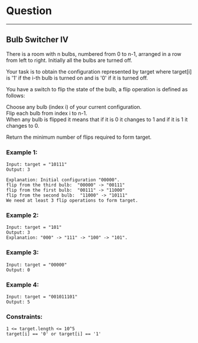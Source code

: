 # Question

-----------------

## Bulb Switcher IV

There is a room with n bulbs, numbered from 0 to n-1, arranged in a row from left to right. Initially all the bulbs are turned off. <br>

Your task is to obtain the configuration represented by target where target[i] is '1' if the i-th bulb is turned on and is '0' if it is turned off. <br>

You have a switch to flip the state of the bulb, a flip operation is defined as follows: <br>

Choose any bulb (index i) of your current configuration. <br>
Flip each bulb from index i to n-1. <br>
When any bulb is flipped it means that if it is 0 it changes to 1 and if it is 1 it changes to 0. <br>

Return the minimum number of flips required to form target. <br>

### Example 1:
```
Input: target = "10111"
Output: 3

Explanation: Initial configuration "00000".
flip from the third bulb:  "00000" -> "00111"
flip from the first bulb:  "00111" -> "11000"
flip from the second bulb:  "11000" -> "10111"
We need at least 3 flip operations to form target.
```
### Example 2:
```
Input: target = "101"
Output: 3
Explanation: "000" -> "111" -> "100" -> "101".
```
### Example 3:
```
Input: target = "00000"
Output: 0
```

### Example 4:
```
Input: target = "001011101"
Output: 5
```

### Constraints:
```
1 <= target.length <= 10^5
target[i] == '0' or target[i] == '1'
```
